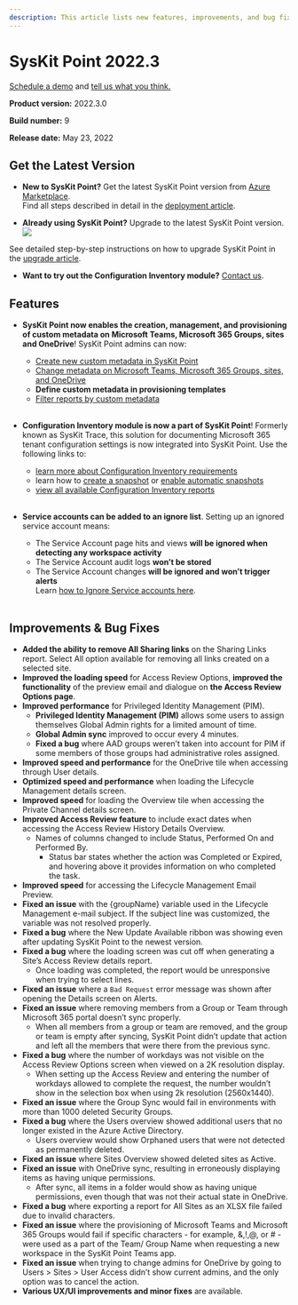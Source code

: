 ```yaml
---
description: This article lists new features, improvements, and bug fixes in SysKit Point version 2022.3.
--- 
```


# SysKit Point 2022.3

[Schedule a demo](https://www.syskit.com/products/point/request-a-demo/) and [tell us what you think.](https://www.syskit.com/company/contact-us/)

**Product version:** 2022.3.0

**Build number:** 9

**Release date:** May 23, 2022

## Get the Latest Version

* **New to SysKit Point?** Get the latest SysKit Point version from [Azure Marketplace](https://azuremarketplace.microsoft.com/en-us/marketplace/apps/syskitltd.syskit_point).<br/>
    Find all steps described in detail in the [deployment article](../installation/deploy-syskit-point.md).
    
* **Already using SysKit Point?** Upgrade to the latest SysKit Point version. <br/>
[![](https://aka.ms/deploytoazurebutton)](https://portal.azure.com/#create/Microsoft.Template/uri/https%3A%2F%2Fsyskitassetsstorage.blob.core.windows.net%2Fpoint%2FUpdateFilesARM%2FPointUpdateTemplate.json)

See detailed step-by-step instructions on how to upgrade SysKit Point in the [upgrade article](../installation/upgrade-syskit-point.md).

* **Want to try out the Configuration Inventory module?** [Contact us](https://www.syskit.com/contact-us/).

## Features
* **SysKit Point now enables the creation, management, and provisioning of custom metadata on Microsoft Teams, Microsoft 365 Groups, sites and OneDrive**! SysKit Point admins can now:
  * [Create new custom metadata in SysKit Point](../governance-and-automation/manage-custom-metadata.md#create-custom-metadata)
  * [Change metadata on Microsoft Teams, Microsoft 365 Groups, sites, and OneDrive](../governance-and-automation/manage-custom-metadata.md#change-custom-metadata)
  * **Define custom metadata in provisioning templates**
  * [Filter reports by custom metadata](../governance-and-automation/manage-custom-metadata.md#filter-workspaces-by-metadata)
  <br/><br/>

* **Configuration Inventory module is now a part of SysKit Point**! Formerly known as SysKit Trace, this solution for documenting Microsoft 365 tenant configuration settings is now integrated into SysKit Point. Use the following links to:
  * [learn more about Configuration Inventory requirements](../configuration-inventory/configuration-inventory-requirements.md)
  * learn how to [create a snapshot](../configuration-inventory/get-to-know/create-snapshot.md) or [enable automatic snapshots](../configuration-inventory/get-to-know/enable-automatic-snapshots.md)
  * [view all available Configuration Inventory reports](../configuration-inventory/report-overview/README.md)
   <br/><br/>

* **Service accounts can be added to an ignore list**. Setting up an ignored service account means:
    * The Service Account page hits and views **will be ignored when detecting any workspace activity**
    * The Service Account audit logs **won’t be stored**
    * The Service Account changes **will be ignored and won’t trigger alerts** <br/>
    Learn [how to Ignore Service accounts here](../configuration/ignore-service-account-activity-tracking.md).
     <br/><br/>


## Improvements & Bug Fixes

* **Added the ability to remove All Sharing links** on the Sharing Links report. Select All option available for removing all links created on a selected site.
* **Improved the loading speed** for Access Review Options, **improved the functionality** of the preview email and dialogue on **the Access Review Options page**.
* **Improved performance** for Privileged Identity Management (PIM).
    * **Privileged Identity Management (PIM)** allows some users to assign themselves Global Admin rights for a limited amount of time.
    * **Global Admin sync** improved to occur every 4 minutes. 
    * **Fixed a bug** where AAD groups weren’t taken into account for PIM if some members of those groups had administrative roles assigned.
* **Improved speed and performance** for the OneDrive tile when accessing through User details.
* **Optimized speed and performance** when loading the Lifecycle Management details screen.
* **Improved speed** for loading the Overview tile when accessing the Private Channel details screen.
* **Improved Access Review feature** to include exact dates when accessing the Access Review History Details Overview.
  * Names of columns changed to include Status, Performed On and Performed By.
    * Status bar states whether the action was Completed or Expired, and hovering above it provides information on who completed the task.
* **Improved speed** for accessing the Lifecycle Management Email Preview.
* **Fixed an issue** with the {groupName} variable used in the Lifecycle Management e-mail subject. If the subject line was customized, the variable was not resolved properly.
* **Fixed a bug** where the New Update Available ribbon was showing even after updating SysKit Point to the newest version.
* **Fixed a bug** where the loading screen was cut off when generating a Site’s Access Review details report.
    * Once loading was completed, the report would be unresponsive when trying to select lines.
* **Fixed an issue** where a `Bad Request` error message was shown after opening the Details screen on Alerts.
* **Fixed an issue** where removing members from a Group or Team through Microsoft 365 portal doesn’t sync properly.
    * When all members from a group or team are removed, and the group or team is empty after syncing, SysKit Point didn’t update that action and left all the members that were there from the previous sync.
* **Fixed a bug** where the number of workdays was not visible on the Access Review Options screen when viewed on a 2K resolution display.
    * When setting up the Access Review and entering the number of workdays allowed to complete the request, the number wouldn’t show in the selection box when using 2k resolution (2560x1440).
* **Fixed an issue** where the Group Sync would fail in environments with more than 1000 deleted Security Groups.
* **Fixed a bug** where the Users overview showed additional users that no longer existed in the Azure Active Directory.
    * Users overview would show Orphaned users that were not detected as permanently deleted.
* **Fixed an issue** where Sites Overview showed deleted sites as Active.
* **Fixed an issue** with OneDrive sync, resulting in erroneously displaying items as having unique permissions.
    * After sync, all items in a folder would show as having unique permissions, even though that was not their actual state in OneDrive.
* **Fixed a bug** where exporting a report for All Sites as an XLSX file failed due to invalid characters.
* **Fixed an issue** where the provisioning of Microsoft Teams and Microsoft 365 Groups would fail if specific characters - for example, &,!,@, or # - were used as a part of the Team/ Group Name when requesting a new workspace in the SysKit Point Teams app.
* **Fixed an issue** when trying to change admins for OneDrive by going to Users > Sites > User Access didn’t show current admins, and the only option was to cancel the action.
* **Various UX/UI improvements and minor fixes** are available.
